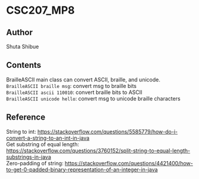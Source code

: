 # CSC207_MP8

## Author

Shuta Shibue

## Contents

BrailleASCII main class can convert ASCII, braille, and unicode.  
`BrailleASCII braille msg`: convert msg to braille bits  
`BrailleASCII ascii 110010`: convert braille bits to ASCII  
`BrailleASCII unicode hello`: convert msg to unicode braille characters

## Reference

String to int: <https://stackoverflow.com/questions/5585779/how-do-i-convert-a-string-to-an-int-in-java>  
Get substring of equal length: <https://stackoverflow.com/questions/3760152/split-string-to-equal-length-substrings-in-java>  
Zero-padding of string: <https://stackoverflow.com/questions/4421400/how-to-get-0-padded-binary-representation-of-an-integer-in-java>  
